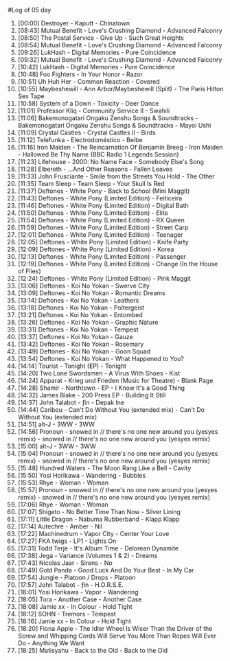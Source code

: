 #Log of 05 day

1. [00:00] Destroyer - Kaputt - Chinatown
1. [08:43] Mutual Benefit - Love's Crushing Diamond - Advanced Falconry
1. [08:50] The Postal Service - Give Up - Such Great Heights
1. [08:54] Mutual Benefit - Love's Crushing Diamond - Advanced Falconry
1. [09:26] LukHash - Digital Memories - Pure Coincidence
1. [09:32] Mutual Benefit - Love's Crushing Diamond - Advanced Falconry
1. [10:42] LukHash - Digital Memories - Pure Coincidence
1. [10:48] Foo Fighters - In Your Honor - Razor
1. [10:51] Uh Huh Her - Common Reaction - Covered
1. [10:55] Maybeshewill - Ann Arbor/Maybeshewill (Split) - The Paris Hilton Sex Tape
1. [10:58] System of a Down - Toxicity - Deer Dance
1. [11:01] Professor Kliq - Community Service II - Swahili
1. [11:06] Bakemonogatari Ongaku Zenshu Songs & Soundtracks - Bakemonogatari Ongaku Zenshu Songs & Soundtracks - Mayoi Ushi
1. [11:09] Crystal Castles - Crystal Castles II - Birds
1. [11:12] Telefunka - Electrodoméstico - Beibe
1. [11:16] Iron Maiden - The Reincarnation Of Benjamin Breeg - Iron Maiden - Hallowed Be Thy Name (BBC Radio 1 Legends Session)
1. [11:23] Lifehouse - 2000: No Name Face - Somebody Else's Song
1. [11:28] Elbereth - ...And Other Reasons - Fallen Leaves
1. [11:33] John Frusciante - Smile from the Streets You Hold - The Other
1. [11:35] Team Sleep - Team Sleep - Your Skull Is Red
1. [11:37] Deftones - White Pony - Back to School (Mini Maggit)
1. [11:43] Deftones - White Pony (Limited Edition) - Feiticeira
1. [11:46] Deftones - White Pony (Limited Edition) - Digital Bath
1. [11:50] Deftones - White Pony (Limited Edition) - Elite
1. [11:54] Deftones - White Pony (Limited Edition) - RX Queen
1. [11:59] Deftones - White Pony (Limited Edition) - Street Carp
1. [12:01] Deftones - White Pony (Limited Edition) - Teenager
1. [12:05] Deftones - White Pony (Limited Edition) - Knife Party
1. [12:09] Deftones - White Pony (Limited Edition) - Korea
1. [12:13] Deftones - White Pony (Limited Edition) - Passenger
1. [12:19] Deftones - White Pony (Limited Edition) - Change (In the House of Flies)
1. [12:24] Deftones - White Pony (Limited Edition) - Pink Maggit
1. [13:06] Deftones - Koi No Yokan - Swerve City
1. [13:09] Deftones - Koi No Yokan - Romantic Dreams
1. [13:14] Deftones - Koi No Yokan - Leathers
1. [13:18] Deftones - Koi No Yokan - Poltergeist
1. [13:21] Deftones - Koi No Yokan - Entombed
1. [13:26] Deftones - Koi No Yokan - Graphic Nature
1. [13:31] Deftones - Koi No Yokan - Tempest
1. [13:37] Deftones - Koi No Yokan - Gauze
1. [13:42] Deftones - Koi No Yokan - Rosemary
1. [13:49] Deftones - Koi No Yokan - Goon Squad
1. [13:54] Deftones - Koi No Yokan - What Happened to You?
1. [14:14] Tourist - Tonight (EP) - Tonight
1. [14:20] Two Lone Swordsmen - A Virus With Shoes - Kist
1. [14:24] Apparat - Krieg und Frieden (Music for Theatre) - Blank Page
1. [14:28] Shamir - Northtown - EP - I Know It's a Good Thing
1. [14:32] James Blake - 200 Press EP - Building It Still
1. [14:37] John Talabot - ƒin - Depak Ine
1. [14:44] Caribou - Can't Do Without You (extended mix) - Can't Do Without You (extended mix)
1. [14:51] alt-J - 3WW - 3WW
1. [14:56] Pronoun - snowed in // there's no one new around you (yesyes remix) - snowed in // there's no one new around you (yesyes remix)
1. [15:00] alt-J - 3WW - 3WW
1. [15:04] Pronoun - snowed in // there's no one new around you (yesyes remix) - snowed in // there's no one new around you (yesyes remix)
1. [15:48] Hundred Waters - The Moon Rang Like a Bell - Cavity
1. [15:50] Yosi Horikawa - Wandering - Bubbles
1. [15:53] Rhye - Woman - Woman
1. [15:57] Pronoun - snowed in // there's no one new around you (yesyes remix) - snowed in // there's no one new around you (yesyes remix)
1. [17:06] Rhye - Woman - Woman
1. [17:07] Shigeto - No Better Time Than Now - Silver Lining
1. [17:11] Little Dragon - Nabuma Rubberband - Klapp Klapp
1. [17:14] Autechre - Amber - Nil
1. [17:22] Machinedrum - Vapor City - Center Your Love
1. [17:27] FKA twigs - LP1 - Lights On
1. [17:31] Todd Terje - It's Album Time - Delorean Dynamite
1. [17:38] Jega - Variance (Volumes 1 & 2) - Dreams
1. [17:43] Nicolas Jaar - Sirens - No
1. [17:49] Gold Panda - Good Luck And Do Your Best - In My Car
1. [17:54] Jungle - Platoon / Drops - Platoon
1. [17:57] John Talabot - ƒin - H.O.R.S.E.
1. [18:01] Yosi Horikawa - Vapor - Wandering
1. [18:05] Tora - Another Case - Another Case
1. [18:08] Jamie xx - In Colour - Hold Tight
1. [18:12] SOHN - Tremors - Tempest
1. [18:16] Jamie xx - In Colour - Hold Tight
1. [18:20] Fiona Apple - The Idler Wheel Is Wiser Than the Driver of the Screw and Whipping Cords Will Serve You More Than Ropes Will Ever Do - Anything We Want
1. [18:25] Matisyahu - Back to the Old - Back to the Old
